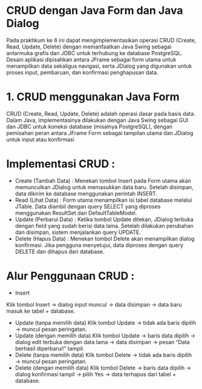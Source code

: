 # CRUD dengan Java Form dan Java Dialog
Pada praktikum ke 6 ini dapat mengimplementasikan operasi CRUD (Create, Read, Update, Delete) dengan memanfaatkan Java Swing sebagai antarmuka grafis dan JDBC untuk terhubung ke database PostgreSQL. Desain aplikasi dipisahkan antara JFrame sebagai form utama untuk menampilkan data sekaligus navigasi, serta JDialog yang digunakan untuk proses input, pembaruan, dan konfirmasi penghapusan data.

# 1. CRUD menggunakan Java Form
   
CRUD  (Create, Read, Update, Delete) adalah operasi dasar pada basis data. Dalam Java, implementasinya dilakukan dengan Java Swing sebagai GUI dan JDBC untuk koneksi database (misalnya PostgreSQL), dengan pemisahan peran antara JFrame Form sebagai tampilan utama dan JDialog untuk input atau konfirmasi

# Implementasi CRUD :
- Create (Tambah Data) : 
Menekan tombol Insert pada Form utama akan memunculkan JDialog untuk memasukkan data baru. Setelah disimpan, data dikirim ke database menggunakan perintah INSERT.
- Read (Lihat Data) : 
Form utama menampilkan isi tabel database melalui JTable. Data diambil dengan query SELECT yang diproses menggunakan ResultSet dan DefaultTableModel.
- Update (Perbarui Data) : 
Ketika tombol Update ditekan, JDialog terbuka dengan field yang sudah berisi data lama. Setelah dilakukan perubahan dan disimpan, sistem menjalankan query UPDATE.
- Delete (Hapus Data) : 
Menekan tombol Delete akan menampilkan dialog konfirmasi. Jika pengguna menyetujui, data diproses dengan query DELETE dan dihapus dari database.

# Alur Penggunaan CRUD :
- Insert
  
Klik tombol Insert → dialog input muncul → data disimpan → data baru masuk ke tabel + database.
- Update (tanpa memilih data)
Klik tombol Update → tidak ada baris dipilih → muncul pesan peringatan.
- Update (dengan memilih data)
Klik tombol Update → baris data dipilih → dialog edit terbuka dengan data lama → data disimpan → pesan “Data berhasil diperbarui!” tampil.
- Delete (tanpa memilih data)
Klik tombol Delete → tidak ada baris dipilih → muncul pesan peringatan.
- Delete (dengan memilih data)
Klik tombol Delete → baris data dipilih → dialog konfirmasi tampil → pilih Yes → data terhapus dari tabel + database.
